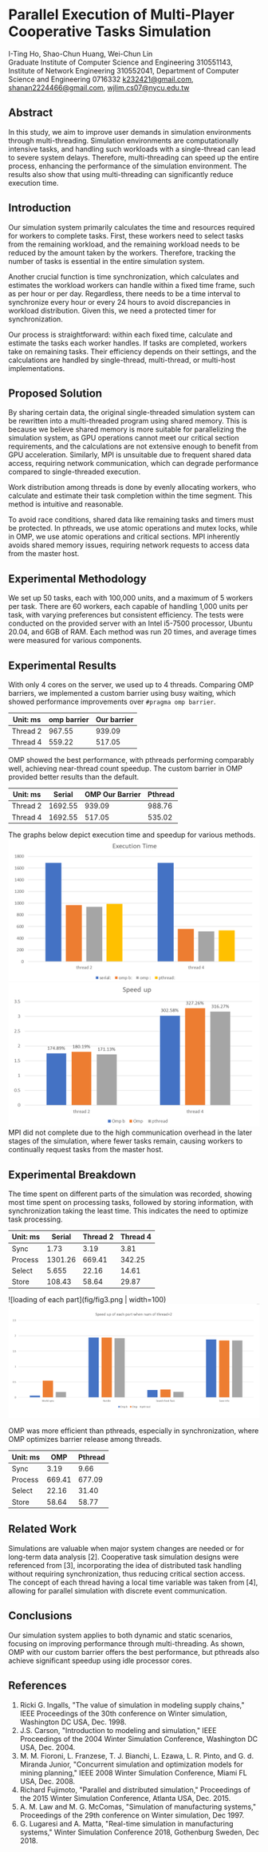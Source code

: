 # Parallel Execution of Multi-Player Cooperative Tasks Simulation

I-Ting Ho, Shao-Chun Huang, Wei-Chun Lin  
Graduate Institute of Computer Science and Engineering 310551143, Institute of Network Engineering 310552041, Department of Computer Science and Engineering 0716332
k232421@gmail.com, shanan2224466@gmail.com, wjlim.cs07@nycu.edu.tw  

## Abstract

In this study, we aim to improve user demands in simulation environments through multi-threading. Simulation environments are computationally intensive tasks, and handling such workloads with a single-thread can lead to severe system delays. Therefore, multi-threading can speed up the entire process, enhancing the performance of the simulation environment. The results also show that using multi-threading can significantly reduce execution time.

## Introduction

Our simulation system primarily calculates the time and resources required for workers to complete tasks. First, these workers need to select tasks from the remaining workload, and the remaining workload needs to be reduced by the amount taken by the workers. Therefore, tracking the number of tasks is essential in the entire simulation system.

Another crucial function is time synchronization, which calculates and estimates the workload workers can handle within a fixed time frame, such as per hour or per day. Regardless, there needs to be a time interval to synchronize every hour or every 24 hours to avoid discrepancies in workload distribution. Given this, we need a protected timer for synchronization.

Our process is straightforward: within each fixed time, calculate and estimate the tasks each worker handles. If tasks are completed, workers take on remaining tasks. Their efficiency depends on their settings, and the calculations are handled by single-thread, multi-thread, or multi-host implementations.

## Proposed Solution

By sharing certain data, the original single-threaded simulation system can be rewritten into a multi-threaded program using shared memory. This is because we believe shared memory is more suitable for parallelizing the simulation system, as GPU operations cannot meet our critical section requirements, and the calculations are not extensive enough to benefit from GPU acceleration. Similarly, MPI is unsuitable due to frequent shared data access, requiring network communication, which can degrade performance compared to single-threaded execution.

Work distribution among threads is done by evenly allocating workers, who calculate and estimate their task completion within the time segment. This method is intuitive and reasonable.

To avoid race conditions, shared data like remaining tasks and timers must be protected. In pthreads, we use atomic operations and mutex locks, while in OMP, we use atomic operations and critical sections. MPI inherently avoids shared memory issues, requiring network requests to access data from the master host.

## Experimental Methodology

We set up 50 tasks, each with 100,000 units, and a maximum of 5 workers per task. There are 60 workers, each capable of handling 1,000 units per task, with varying preferences but consistent efficiency. The tests were conducted on the provided server with an Intel i5-7500 processor, Ubuntu 20.04, and 6GB of RAM. Each method was run 20 times, and average times were measured for various components.

## Experimental Results

With only 4 cores on the server, we used up to 4 threads. Comparing OMP barriers, we implemented a custom barrier using busy waiting, which showed performance improvements over `#pragma omp barrier`.

| Unit: ms | omp barrier | Our barrier |
|----------|-------------|-------------|
| Thread 2 | 967.55      | 939.09      |
| Thread 4 | 559.22      | 517.05      |

OMP showed the best performance, with pthreads performing comparably well, achieving near-thread count speedup. The custom barrier in OMP provided better results than the default.

| Unit: ms | Serial  | OMP Our Barrier | Pthread  |
|----------|---------|------------------|----------|
| Thread 2 | 1692.55 | 939.09           | 988.76   |
| Thread 4 | 1692.55 | 517.05           | 535.02   |

The graphs below depict execution time and speedup for various methods.
![execution time](fig/fig1.png)
![speedup](fig/fig2.png)
MPI did not complete due to the high communication overhead in the later stages of the simulation, where fewer tasks remain, causing workers to continually request tasks from the master host.

## Experimental Breakdown

The time spent on different parts of the simulation was recorded, showing most time spent on processing tasks, followed by storing information, with synchronization taking the least time. This indicates the need to optimize task processing.

| Unit: ms | Serial | Thread 2 | Thread 4 |
|----------|--------|----------|----------|
| Sync     | 1.73   | 3.19     | 3.81     |
| Process  | 1301.26| 669.41   | 342.25   |
| Select   | 5.655  | 22.16    | 14.61    |
| Store    | 108.43 | 58.64    | 29.87    |

![loading of each part](fig/fig3.png | width=100)
![speedup of each part](fig/fig4.png)

OMP was more efficient than pthreads, especially in synchronization, where OMP optimizes barrier release among threads.

| Unit: ms | OMP  | Pthread |
|----------|------|---------|
| Sync     | 3.19 | 9.66    |
| Process  | 669.41| 677.09 |
| Select   | 22.16| 31.40   |
| Store    | 58.64| 58.77   |

## Related Work

Simulations are valuable when major system changes are needed or for long-term data analysis [2]. Cooperative task simulation designs were referenced from [3], incorporating the idea of distributed task handling without requiring synchronization, thus reducing critical section access. The concept of each thread having a local time variable was taken from [4], allowing for parallel simulation with discrete event communication.

## Conclusions

Our simulation system applies to both dynamic and static scenarios, focusing on improving performance through multi-threading. As shown, OMP with our custom barrier offers the best performance, but pthreads also achieve significant speedup using idle processor cores.

## References

1. Ricki G. Ingalls, "The value of simulation in modeling supply chains," IEEE Proceedings of the 30th conference on Winter simulation, Washington DC USA, Dec. 1998.
2. J.S. Carson, "Introduction to modeling and simulation," IEEE Proceedings of the 2004 Winter Simulation Conference, Washington DC USA, Dec. 2004.
3. M. M. Fioroni, L. Franzese, T. J. Bianchi, L. Ezawa, L. R. Pinto, and G. d. Miranda Junior, "Concurrent simulation and optimization models for mining planning," IEEE 2008 Winter Simulation Conference, Miami FL USA, Dec. 2008.
4. Richard Fujimoto, "Parallel and distributed simulation," Proceedings of the 2015 Winter Simulation Conference, Atlanta USA, Dec. 2015.
5. A. M. Law and M. G. McComas, "Simulation of manufacturing systems," Proceedings of the 29th conference on Winter simulation, Dec 1997.
6. G. Lugaresi and A. Matta, "Real-time simulation in manufacturing systems," Winter Simulation Conference 2018, Gothenburg Sweden, Dec 2018.
